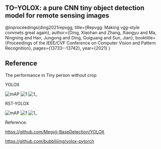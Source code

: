 ## TO–YOLOX: a pure CNN tiny object detection model for remote sensing images

@inproceedings{ding2021repvgg,
title={Repvgg: Making vgg-style convnets great again},
author={Ding, Xiaohan and Zhang, Xiangyu and Ma, Ningning and Han, Jungong and Ding, Guiguang and Sun, Jian},
booktitle={Proceedings of the IEEE/CVF Conference on Computer Vision and Pattern Recognition},
pages={13733--13742},
year={2021}
}

## Reference
The performance in Tiny person without crop



YOLOX



![mAP](https://user-images.githubusercontent.com/72426381/180340210-cbc493f9-1e9d-48cc-9f81-75c605b7f5b4.png)
![1](https://user-images.githubusercontent.com/72426381/180340335-11a13fd2-6f94-443b-b325-a0b137b0bb80.jpg)
![1_](https://user-images.githubusercontent.com/72426381/180340386-9a627b52-09fe-4a1a-92bb-5f0aa0fbf62d.jpg)



RST-YOLOX




![mAP](https://github.com/Yu-zhengbo/TO-YOLOX/assets/72426381/869485f7-a77b-498e-9bfb-72ae98d671fe)
![1](https://user-images.githubusercontent.com/72426381/180340432-e3540bc4-c651-4924-8b2f-336164da2fa6.jpg)
![1_](https://user-images.githubusercontent.com/72426381/180340371-9fd4ca23-b5a6-4547-8fa7-e633cf27f463.jpg)


Reference:



https://github.com/Megvii-BaseDetection/YOLOX



https://github.com/bubbliiiing/yolox-pytorch


